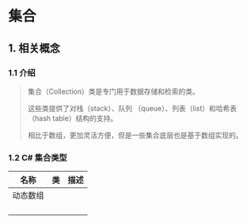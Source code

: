 # 集合

## 1. 相关概念

### 1.1 介绍

> 集合（Collection）类是专门用于数据存储和检索的类。
>
> 这些类提供了对栈（stack）、队列 （queue）、列表（list）和哈希表（hash table）结构的支持。
>
> 相比于数组，更加灵活方便，但是一些集合底层也是基于数组实现的。

### 1.2 C# 集合类型

| 名称     | 类   | 描述 |
| -------- | ---- | ---- |
| 动态数组 |      |      |
|          |      |      |
|          |      |      |
|          |      |      |
|          |      |      |

